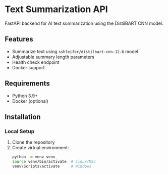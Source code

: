 # Text Summarization API

FastAPI backend for AI text summarization using the DistilBART CNN model.

## Features
- Summarize text using `sshleifer/distilbart-cnn-12-6` model
- Adjustable summary length parameters
- Health check endpoint
- Docker support

## Requirements
- Python 3.9+
- Docker (optional)

## Installation

### Local Setup
1. Clone the repository
2. Create virtual environment:
   ```bash
   python -m venv venv
   source venv/bin/activate  # Linux/Mac
   venv\Scripts\activate     # Windows
